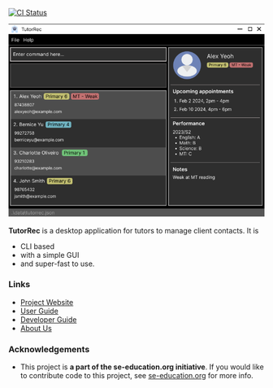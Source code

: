 [![CI Status](https://github.com/AY2324S2-CS2103-F09-3/tp/workflows/Java%20CI/badge.svg)](https://github.com/AY2324S2-CS2103-F09-3/tp/actions)

![Ui](docs/images/Ui.png)

**TutorRec** is a desktop application for tutors to manage client contacts.
It is
- CLI based
- with a simple GUI
- and super-fast to use.

### Links
- [Project Website](https://ay2324s2-cs2103-f09-3.github.io/tp/)
- [User Guide](https://ay2324s2-cs2103-f09-3.github.io/tp/UserGuide.html)
- [Developer Guide](https://ay2324s2-cs2103-f09-3.github.io/tp/DeveloperGuide.html)
- [About Us](https://ay2324s2-cs2103-f09-3.github.io/tp/AboutUs.html)

### Acknowledgements
- This project is **a part of the se-education.org initiative**. If you would
like to contribute code to this project, see
[se-education.org](https://se-education.org/#https://se-education.org/#contributing) for more
info.

